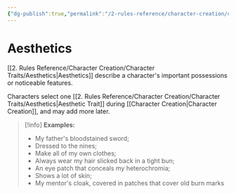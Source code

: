 ```yaml
---
{"dg-publish":true,"permalink":"/2-rules-reference/character-creation/character-traits/aesthetics/","noteIcon":""}
---
```


# Aesthetics

[[2. Rules Reference/Character Creation/Character Traits/Aesthetics\|Aesthetics]] describe a character's important possessions or noticeable features. 

Characters select one [[2. Rules Reference/Character Creation/Character Traits/Aesthetics\|Aesthetic Trait]] during [[Character Creation\|Character Creation]], and may add more later.

>[!info]
>**Examples:** 
>
>- My father's bloodstained sword; 
>- Dressed to the nines; 
>- Make all of my own clothes; 
>- Always wear my hair slicked back in a tight bun; 
>- An eye patch that conceals my heterochromia;
>- Shows a lot of skin;
> - My mentor's cloak, covered in patches that cover old burn marks   

